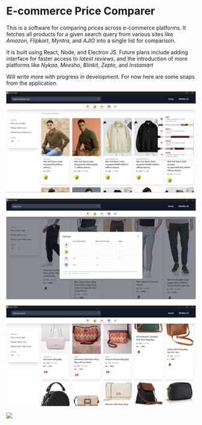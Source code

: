 # E-commerce Price Comparer

This is a software for comparing prices across e-commerce platforms. It fetches all products for a given search query from various sites like _Amazon_, _Flipkart_, _Myntra_, and _AJIO_ into a single list for comparison. 

It is built using React, Node, and Electron JS. Future plans include adding interface for faster access to _latest reviews_, and the introduction of more platforms like _Nykaa_, _Meesho_, _Blinkit_, _Zepto_, and _Instamart_

Will write more with progress in development. For now here are some snaps from the application.

![](https://raw.githubusercontent.com/subham99saha/holy-scrap-app/refs/heads/main/snaps/Screenshot%202024-12-01%20175901.png)

![](https://raw.githubusercontent.com/subham99saha/holy-scrap-app/refs/heads/main/snaps/Screenshot%202024-12-01%20181822.png)

![](https://raw.githubusercontent.com/subham99saha/holy-scrap-app/refs/heads/main/snaps/Screenshot%202024-12-01%20195233.png)

![](https://raw.githubusercontent.com/subham99saha/holy-scrap-app/refs/heads/main/snaps/Screenshot%202024-12-01%20192206.png)